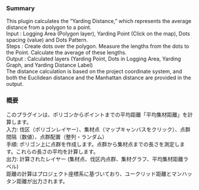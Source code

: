 ### Summary
This plugin calculates the “Yarding Distance,” which represents the average distance from a polygon to a point.<br>
Input : Logging Area (Polygon layer), Yarding Point (Click on the map), Dots spacing (value) and Dots Pattern.<br>
Steps : Create dots over the polygon. Measure the lengths from the dots to the Point. Calculate the average of these lengths.<br>
Output : Calculated layers (Yarding Point, Dots in Logging Area, Yarding Graph, and Yarding Distance Label)<br>
The distance calculation is based on the project coordinate system, and both the Euclidean distance and the Manhattan distance are provided in the output.<br>

### 概要
このプラグインは、ポリゴンからポイントまでの平均距離「平均集材距離」を計算します。<br>
入力: 伐区（ポリゴンレイヤー）、集材点（マップキャンバスをクリック）、点群間隔（数値）、点群配置（整列・ランダム）<br>
手順: ポリゴン上に点群を作成します。点群から集材点までの長さを測定します。これらの長さの平均を計算します。<br>
出力: 計算されたレイヤー (集材点、伐区内点群、集材グラフ、平均集材距離ラベル)<br>
距離の計算はプロジェクト座標系に基づいており、ユークリッド距離とマンハッタン距離が出力されます。<br>

